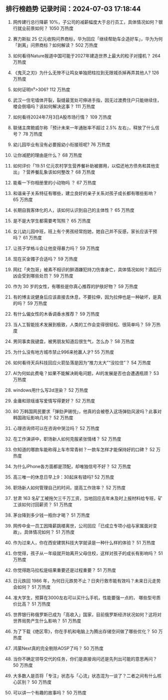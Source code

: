 
## 排行榜趋势 记录时间：2024-07-03 17:18:44
  
  1. 网传建行总行降薪 10%，子公司的减薪幅度大于总行员工，具体情况如何？银行就业前景如何？ 1050 万热度
    
  2. 赛力斯拟 25 亿元收购问界商标，华为回应「继续帮助车企造好车」，华为为何「剥离」问界商标？如何解读？ 502 万热度
    
  3. 如何看待Nature报道中国可能于2027年建造世界上最大的粒子对撞机？ 264 万热度
    
  4. 《鬼灭之刃》为什么无惨不让鸣女单独把柱拉到无限城杀掉再弄其他人? 126 万热度
    
  5. 如何证明π⁵>306? 112 万热度
    
  6. 武汉一住宅墙体开裂，裂缝最宽处可伸进手指，因无过渡费住户只能继续住，楼会倒塌吗？该如何解决这事？ 111 万热度
    
  7. 如何看待2024年7月3日A股市场行情？ 109 万热度
    
  8. 联储主席鲍威尔称「预计未来一年通胀率不超过 2.5% 左右」，释放了什么信号？ 78 万热度
    
  9. 幼儿园毕业有没有必要报幼小衔接班呢? 76 万热度
    
  10. 让你减肥的理由是什么？ 68 万热度
    
  11. 如何评价「19.51 亿元农村学生营养餐补助被挪用，以偿还地方债务和其他支出」？营养餐乱象该如何整改？ 68 万热度
    
  12. 能看一下你相册里的小动物吗 ？ 67 万热度
    
  13. 和谐亲子关系特征有哪些，建立良好的亲子关系对孩子成长都有哪些影响？ 65 万热度
    
  14. 长期自我客体化的人，该如何认识到自己的主体性？ 65 万热度
    
  15. 是不是大学生都需要考驾照？ 65 万热度
    
  16. 女儿幼儿园中班，班上有个男孩经常抱她，她自己并不反感，家长应该干预吗？ 61 万热度
    
  17. 让孩子学格斗会让他变得暴力吗？ 59 万热度
    
  18. 现在买金镯子合适吗？ 59 万热度
    
  19. 网红「夹包哥」被素不相识的醉酒嫌犯持刀伤害身亡，具体情况如何？酒后行凶会受到哪些处罚？ 59 万热度
    
  20. 作为 30 岁的女性，有哪些是你真心推荐的护肤好物？ 59 万热度
    
  21. 有的博主说健身后应该直接去休息，不要拉伸，因为拉伸也是一种破坏，是真的吗？ 59 万热度
    
  22. 有什么偏女性的木香调香水推荐？ 59 万热度
    
  23. 当人工智能技术发展到极致，人类的工作会变得很轻松、很简单吗？ 59 万热度
    
  24. 男同事卖我键盘，被男朋友知道后很生气，怎么办？ 58 万热度
    
  25. 为什么没有地方城市禁止996来抢赢人才? 55 万热度
    
  26. 如何看待天兵科技回应火箭坠落是因为“推力太大”“没拉住”？ 54 万热度
    
  27. AI为何如此费电？如果不能解决耗电问题，AI的发展是否也会遭遇瓶颈？ 53 万热度
    
  28. windows用什么写2d渲染？ 52 万热度
    
  29. 金庸和琼瑶谁写爱情写得更好？ 52 万热度
    
  30. 80 万韩国网民要求「弹劾尹锡悦」，他真的会被卷入这场弹劾风波吗？此事对韩国政坛影响几何？ 52 万热度
    
  31. 心理咨询师可以在咨询中哭泣吗？ 52 万热度
    
  32. 在工作演讲中，职场新人如何克服紧张情绪？ 52 万热度
    
  33. 你知道的哪款车能称得上车市常青树？一款车怎样才能保持好的口碑？ 52 万热度
    
  34. 为什么iPhone各方面都是顶配，却唯独信号不好？ 52 万热度
    
  35. 高三唯一的休息日早上9：30起床有错吗? 52 万热度
    
  36. 职场新人如何管理自己的时间，提高工作效率？ 52 万热度
    
  37. 甘肃 163 名矿工被拖欠三千万工资，当地回应去年未及时上报材料给专班，矿工该如何讨回薪资？ 51 万热度
    
  38. 茅台降到多少钱一瓶你才喝？ 51 万热度
    
  39. 网传中金一员工因降薪跳楼离世，公司回应「已成立专项小组与家属面对变故」，具体情况如何？ 51 万热度
    
  40. 作为过来人，你在西安建筑科技大学就读是一种什么样的体验？ 51 万热度
    
  41. 你觉得，孩子从一年级就开始离开父母住校，这样对孩子的成长有影响吗？ 51 万热度
    
  42. 你觉得跑马拉松是结果重要还是过程重要？ 51 万热度
    
  43. 日元跌回 1986 年，为何日元跌势不止？日央行救市能有效吗？未来日元走势会如何？ 51 万热度
    
  44. 准大学生，预算在3000左右可以买什么手机，性能要强一点的， 哪些型号质价比高？ 51 万热度
    
  45. 世界银行称俄罗斯已成为「高收入」国家，目前俄罗斯经济状况如何？这将对世界局势产生什么影响？ 51 万热度
    
  46. 为了下载《绝区零》，你在手机和电脑上为腾出存储空间做了哪些优化？ 50 万热度
    
  47. 鸿蒙Next真的完全剔除AOSP了吗？ 50 万热度
    
  48. 当你不确定领导交代的任务，你们是直接询问还是先列出可能的意思再问？ 50 万热度
    
  49. 大多数人是否将「专注」状态与「心流」状态混为一谈了？二者之间有什么核心区别？ 50 万热度
    
  50. 可以讲一个有趣的故事吗？ 50 万热度
    